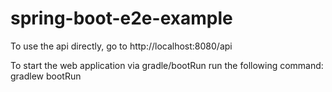 # spring-boot-e2e-example

To use the api directly, go to http://localhost:8080/api

To start the web application via gradle/bootRun run the following command:
gradlew bootRun